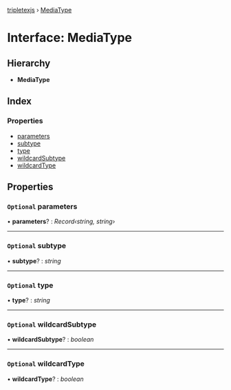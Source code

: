 [tripletexjs](../README.md) › [MediaType](mediatype.md)

# Interface: MediaType

## Hierarchy

* **MediaType**

## Index

### Properties

* [parameters](mediatype.md#optional-parameters)
* [subtype](mediatype.md#optional-subtype)
* [type](mediatype.md#optional-type)
* [wildcardSubtype](mediatype.md#optional-wildcardsubtype)
* [wildcardType](mediatype.md#optional-wildcardtype)

## Properties

### `Optional` parameters

• **parameters**? : *Record‹string, string›*

___

### `Optional` subtype

• **subtype**? : *string*

___

### `Optional` type

• **type**? : *string*

___

### `Optional` wildcardSubtype

• **wildcardSubtype**? : *boolean*

___

### `Optional` wildcardType

• **wildcardType**? : *boolean*
